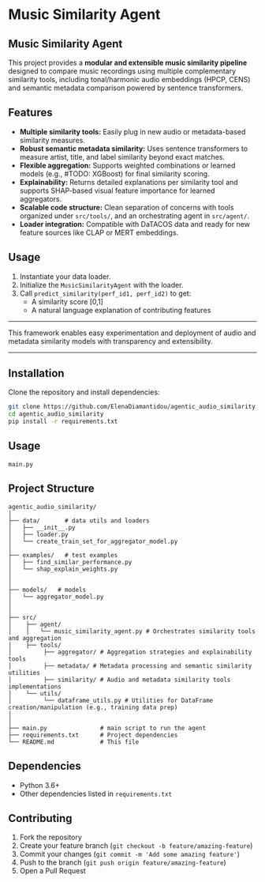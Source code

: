 # Music Similarity Agent


## Music Similarity Agent

This project provides a **modular and extensible music similarity pipeline** designed to compare music recordings using multiple complementary similarity tools, including tonal/harmonic audio embeddings (HPCP, CENS) and semantic metadata comparison powered by sentence transformers.

## Features

- **Multiple similarity tools:** Easily plug in new audio or metadata-based similarity measures.
- **Robust semantic metadata similarity:** Uses sentence transformers to measure artist, title, and label similarity beyond exact matches.
- **Flexible aggregation:** Supports weighted combinations or learned models (e.g., #TODO: XGBoost) for final similarity scoring.
- **Explainability:** Returns detailed explanations per similarity tool and supports SHAP-based visual feature importance for learned aggregators.
- **Scalable code structure:** Clean separation of concerns with tools organized under `src/tools/`, and an orchestrating agent in `src/agent/`.
- **Loader integration:** Compatible with DaTACOS data and ready for new feature sources like CLAP or MERT embeddings.

## Usage

1. Instantiate your data loader.
2. Initialize the `MusicSimilarityAgent` with the loader.
3. Call `predict_similarity(perf_id1, perf_id2)` to get:
   - A similarity score [0,1]
   - A natural language explanation of contributing features

---

This framework enables easy experimentation and deployment of audio and metadata similarity models with transparency and extensibility.

---

## Installation

Clone the repository and install dependencies:

```bash
git clone https://github.com/ElenaDiamantidou/agentic_audio_similarity.git
cd agentic_audio_similarity
pip install -r requirements.txt
```

## Usage

```
main.py
```

## Project Structure

```
agentic_audio_similarity/
│
├── data/       # data utils and loaders
│   ├── __init__.py
│   ├── loader.py
│   └── create_train_set_for_aggregator_model.py
│
├── examples/   # test examples
│   ├── find_similar_performance.py
│   └── shap_explain_weights.py
│
│
├── models/   # models
│   └── aggregator_model.py
│
│
├── src/   
│    ├── agent/
│    │   └── music_similarity_agent.py # Orchestrates similarity tools and aggregation
│    ├── tools/
│         ├── aggregator/ # Aggregation strategies and explainability tools
│         ├── metadata/ # Metadata processing and semantic similarity utilities
│         ├── similarity/ # Audio and metadata similarity tools implementations
│    └── utils/
│         └── dataframe_utils.py # Utilities for DataFrame creation/manipulation (e.g., training data prep)
│
│
├── main.py               # main script to run the agent
├── requirements.txt      # Project dependencies
└── README.md             # This file
```

## Dependencies

- Python 3.6+
- Other dependencies listed in `requirements.txt`

## Contributing

1. Fork the repository
2. Create your feature branch (`git checkout -b feature/amazing-feature`)
3. Commit your changes (`git commit -m 'Add some amazing feature'`)
4. Push to the branch (`git push origin feature/amazing-feature`)
5. Open a Pull Request

